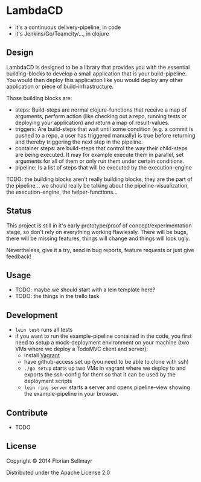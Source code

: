 # LambdaCD

* it's a continuous delivery-pipeline, in code
* it's Jenkins/Go/Teamcity/..., in clojure

## Design

LambdaCD is designed to be a library that provides you with the essential building-blocks to develop a small application that is your build-pipeline. You would then deploy this application like you would deploy any other application or piece of build-infrastructure.

Those building blocks are:
* steps: Build-steps are normal clojure-functions that receive a map of arguments, perform action (like checking out a repo, running tests or deploying your application) and return a map of result-values.
* triggers: Are build-steps that wait until some condition (e.g. a commit is pushed to a repo, a user has triggered manually) is true before returning and thereby triggering the next step in the pipeline.
* container steps: are build-steps that control the way their child-steps are being executed. It may for example execute them in parallel, set arguments for all of them or only run them under certain conditions.
* pipeline: Is a list of steps that will be executed by the execution-engine

TODO: the building blocks aren't really building blocks, they are the part of the pipeline... we should really be talking about the pipeline-visualization, the execution-engine, the helper-functions...


## Status

This project is still in it's early prototype/proof of concept/experimentation stage, so don't rely on everything working flawlessly. There will be bugs, there will be missing features, things will change and things will look ugly.

Nevertheless, give it a try, send in bug reports, feature requests or just give feedback!

## Usage

* TODO: maybe we should start with a lein template here?
* TODO: the things in the trello task

## Development

* `lein test` runs all tests
* if you want to run the example-pipeline contained in the code, you first need to setup a mock-deployment environment on your machine (two VMs where we deploy a TodoMVC client and server):
  * install [Vagrant](http://www.vagrantup.com/downloads.html)
  * have github-access set up (you need to be able to clone with ssh)
  * `./go setup` starts up two VMs in vagrant where we deploy to and exports the ssh-config for them so that it can be used by the deployment scripts
  * `lein ring server` starts a server and opens pipeline-view showing the example-pipeline in your browser.


## Contribute

* TODO

## License

Copyright © 2014 Florian Sellmayr

Distributed under the Apache License 2.0
